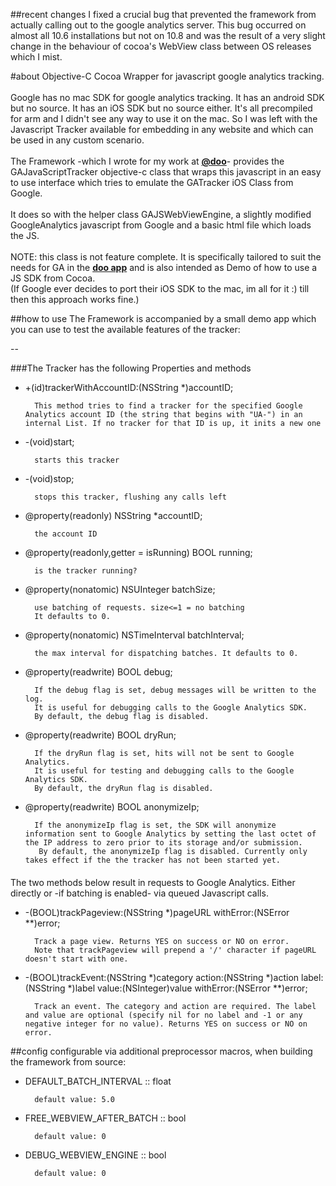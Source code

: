 ##recent changes
I fixed a crucial bug that prevented the framework from actually calling out to the google analytics server. This bug occurred on almost all 10.6 installations but not on 10.8 and was the result of a very slight change in the behaviour of cocoa's WebView class between OS releases which I mist.

#about
Objective-C Cocoa Wrapper for javascript google analytics tracking.</br><br/>
Google has no mac SDK for google analytics tracking. It has an android SDK but no source. It has an iOS SDK but no source either. It's all precompiled for arm and I  didn't see any way to use it on the mac. So I was left with the Javascript Tracker available for embedding in any website and which can be used in any custom scenario.<br/></br>
The Framework -which I wrote for my work at <b>[@doo](twitter://@doo)</b>- provides the GAJavaScriptTracker objective-c class that wraps this javascript in an easy to use interface which tries to emulate the GATracker iOS Class from Google.<br/><br/>
It does so with the helper class GAJSWebViewEngine, a slightly modified GoogleAnalytics javascript from Google and a basic html file which loads the JS.<br/><br/>
NOTE: this class is not feature complete. It is specifically tailored to suit the needs for GA in the <b>[doo app](http://www.doo.net)</b> and is also intended as Demo of how to use a JS SDK from Cocoa.</br>
(If Google ever decides to port their iOS SDK to the mac, im all for it :) till then this approach works fine.)

##how to use
The Framework is accompanied by a small demo app which you can use to test the available features of the tracker:<br/>

--

###The Tracker has the following Properties and methods

+ +(id)trackerWithAccountID:(NSString *)accountID;

        This method tries to find a tracker for the specified Google Analytics account ID (the string that begins with "UA-") in an internal List. If no tracker for that ID is up, it inits a new one 

+ -(void)start;

		starts this tracker

+ -(void)stop;

		stops this tracker, flushing any calls left

+ @property(readonly) NSString *accountID;
		
		the account ID

+ @property(readonly,getter = isRunning) BOOL running;
	
		is the tracker running?

+ @property(nonatomic) NSUInteger batchSize;

		use batching of requests. size<=1 = no batching
		It defaults to 0.

+ @property(nonatomic) NSTimeInterval batchInterval;
	
		the max interval for dispatching batches. It defaults to 0.

+ @property(readwrite) BOOL debug;

        If the debug flag is set, debug messages will be written to the log.
        It is useful for debugging calls to the Google Analytics SDK.
        By default, the debug flag is disabled.
	
+ @property(readwrite) BOOL dryRun;

        If the dryRun flag is set, hits will not be sent to Google Analytics.
        It is useful for testing and debugging calls to the Google Analytics SDK.
        By default, the dryRun flag is disabled.

+ @property(readwrite) BOOL anonymizeIp;

		If the anonymizeIp flag is set, the SDK will anonymize information sent to Google Analytics by setting the last octet of the IP address to zero prior to its storage and/or submission.
		 By default, the anonymizeIp flag is disabled. Currently only takes effect if the the tracker has not been started yet.

####
The two methods below result in requests to Google Analytics. Either directly or -if batching is enabled- via queued Javascript calls.

+ -(BOOL)trackPageview:(NSString *)pageURL withError:(NSError **)error;

		Track a page view. Returns YES on success or NO on error.
		Note that trackPageview will prepend a '/' character if pageURL doesn't start with one.

+ -(BOOL)trackEvent:(NSString *)category action:(NSString *)action label:(NSString *)label value:(NSInteger)value withError:(NSError **)error;

		Track an event. The category and action are required. The label and value are optional (specify nil for no label and -1 or any negative integer for no value). Returns YES on success or NO on error.

##config
configurable via additional preprocessor macros, when building the framework from source:

- DEFAULT\_BATCH\_INTERVAL :: float

		default value: 5.0
	
- FREE\_WEBVIEW\_AFTER\_BATCH :: bool

		default value: 0
    
- DEBUG_WEBVIEW_ENGINE :: bool

	    default value: 0
